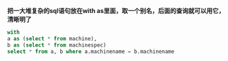 
**把一大堆复杂的sql语句放在with as里面，取一个别名，后面的查询就可以用它，清晰明了**

```sql
with                          
a as (select * from machine),
b as (select * from machinespec)
select * from a, b where a.machinename = b.machinename
```
